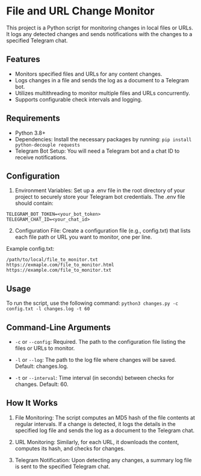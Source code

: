 # File and URL Change Monitor
This project is a Python script for monitoring changes in local files or URLs. It logs any detected changes and sends notifications with the changes to a specified Telegram chat.

## Features
* Monitors specified files and URLs for any content changes.
* Logs changes in a file and sends the log as a document to a Telegram bot.
* Utilizes multithreading to monitor multiple files and URLs concurrently.
* Supports configurable check intervals and logging.

## Requirements
* Python 3.8+
* Dependencies: Install the necessary packages by running:
`pip install python-decouple requests`
* Telegram Bot Setup: You will need a Telegram bot and a chat ID to receive notifications.

## Configuration
1. Environment Variables: Set up a .env file in the root directory of your project to securely store your Telegram bot credentials. The .env file should contain:
```
TELEGRAM_BOT_TOKEN=<your_bot_token>
TELEGRAM_CHAT_ID=<your_chat_id>
```
2. Configuration File: Create a configuration file (e.g., config.txt) that lists each file path or URL you want to monitor, one per line.

Example config.txt:
```
/path/to/local/file_to_monitor.txt
https://exmaple.com/file_to_monitor.html
https://example.com/file_to_monitor.txt
```

## Usage
To run the script, use the following command:
```python3 changes.py -c config.txt -l changes.log -t 60```


## Command-Line Arguments
* `-c` or `--config`: Required. The path to the configuration file listing the files or URLs to monitor.

* `-l` or `--log`: The path to the log file where changes will be saved. Default: changes.log.

* `-t` or `--interval`: Time interval (in seconds) between checks for changes. Default: 60.


## How It Works
1. File Monitoring: The script computes an MD5 hash of the file contents at regular intervals. If a change is detected, it logs the details in the specified log file and sends the log as a document to the Telegram chat.

2. URL Monitoring: Similarly, for each URL, it downloads the content, computes its hash, and checks for changes.

3. Telegram Notification: Upon detecting any changes, a summary log file is sent to the specified Telegram chat.



